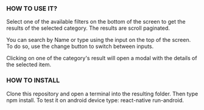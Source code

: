 ### HOW TO USE IT?
Select one of the available filters on the bottom of the screen to get the results of the selected category. The results are scroll paginated.

You can search by Name or type using the input on the top of the screen. To do so, use the change button to switch between inputs.

Clicking on one of the category's result will open a modal with the details of the selected item.

### HOW TO INSTALL
Clone this repository and open a terminal into the resulting folder. Then type npm install. To test it on android device type: react-native run-android.
